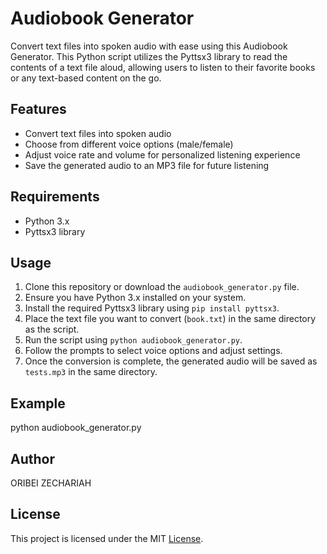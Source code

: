 # Audiobook Generator

Convert text files into spoken audio with ease using this Audiobook Generator. This Python script utilizes the Pyttsx3 library to read the contents of a text file aloud, allowing users to listen to their favorite books or any text-based content on the go.

## Features

- Convert text files into spoken audio
- Choose from different voice options (male/female)
- Adjust voice rate and volume for personalized listening experience
- Save the generated audio to an MP3 file for future listening

## Requirements

- Python 3.x
- Pyttsx3 library

## Usage

1. Clone this repository or download the `audiobook_generator.py` file.
2. Ensure you have Python 3.x installed on your system.
3. Install the required Pyttsx3 library using `pip install pyttsx3`.
4. Place the text file you want to convert (`book.txt`) in the same directory as the script.
5. Run the script using `python audiobook_generator.py`.
6. Follow the prompts to select voice options and adjust settings.
7. Once the conversion is complete, the generated audio will be saved as `tests.mp3` in the same directory.

## Example

python audiobook_generator.py

## Author
ORIBEI ZECHARIAH

## License
This project is licensed under the MIT [License](https://github.com/zechariah16/Insta-Engagement-Bot?tab=MIT-1-ov-file).
